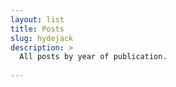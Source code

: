 ```yaml
---
layout: list
title: Posts
slug: hydejack
description: >
  All posts by year of publication.
  
---
```

